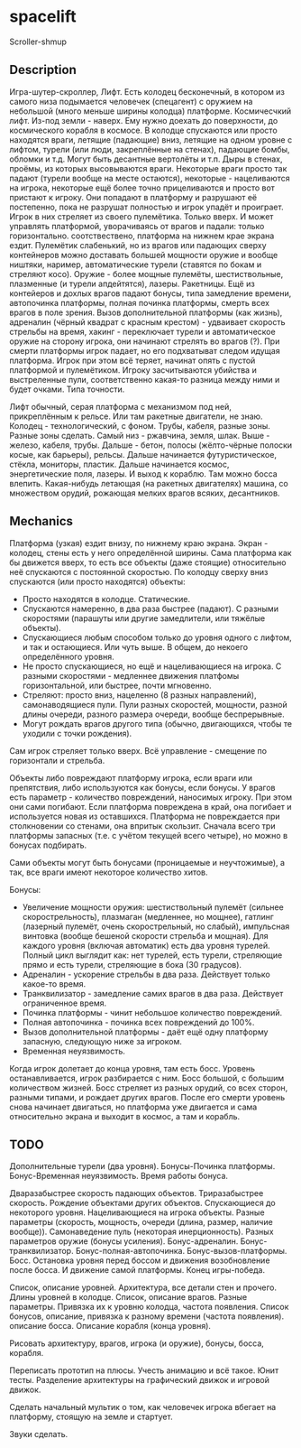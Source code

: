 spacelift
=========

Scroller-shmup

Description
-----------

Игра-шутер-скроллер, Лифт.
Есть колодец бесконечный, в котором из самого низа подымается человечек (спецагент) с оружием на небольшой (много меньше ширины колодца) платформе. Космичесчкий лифт. Из-под земли - наверх.
Ему нужно доехать до поверхности, до космического корабля в космосе.
В колодце спускаются или просто находятся враги, летящие (падающие) вниз, летящие на одном уровне с лифтом, турели (или люди, закреплённые на стенах), падающие бомбы, обломки и т.д.
Могут быть десантные вертолёты и т.п. Дыры в стенах, проёмы, из которых высовываются враги.
Некоторые враги просто так падают (турели вообще на месте остаются), некоторые - нацеливаются на игрока, некоторые ещё более точно прицеливаются и просто вот пристают к игроку.
Они попадают в платформу и разрушают её постепенно, пока не разрушат полностью и игрок упадёт и проиграет.
Игрок в них стреляет из своего пулемётика. Только вверх. И может управлять платформой, уворачиваясь от врагов и падали: только горизонтально. соотствествено, платформа на нижнем крае экрана ездит.
Пулемётик слабенький, но из врагов или падающих сверху контейнеров можно доставать большей мощности оружие и вообще ништяки, наример, автоматические турели (ставятся по бокам и стреляют косо). Оружие - более мощные пулемёты, шестиствольные, плазменные (и турели апдейтятся), лазеры. Ракетницы.
Ещё из контейеров и дохлых врагов падают бонусы, типа замедление времени, автопочинка платформы, полная починка платформы, смерть всех врагов в поле зрения. Вызов дополнительной платформы (как жизнь), адреналин (чёрный квадрат с красным крестом) - удваивает скорость стрельбы на время, хакинг - переключает турели и автоматическое оружие на сторону игрока, они начинают стрелять во врагов (?).
При смерти платформы игрок падает, но его подхватыват следом идущая платформа. Игрок при этом всё теряет, начинат опять с пустой платформой и пулемётиком.
Игроку засчитываются убийства и выстреленные пули, соответственно какая-то разница между ними и будет очками. Типа точности.

Лифт обычный, серая платформа с механизмом под ней, прикреплённым к рельсе. Или там ракетные двигатели, не знаю.
Колодец - технологический, с фоном. Трубы, кабеля, разные зоны.
Разные зоны сделать. Самый низ - ржавчина, земля, шлак. Выше - железо, кабеля, трубы. Дальше - бетон, полосы (жёлто-чёрные полоски косые, как барьеры), рельсы. Дальше начинается футуристическое, стёкла, мониторы, пластик. Дальше начинается космос, энергетические поля, лазеры. И выход к кораблю. Там можно босса влепить. Какая-нибудь летающая (на ракетных двигателях) машина, со множеством орудий, рожающая мелких врагов всяких, десантников.

Mechanics
---------

Платформа (узкая) ездит внизу, по нижнему краю экрана. Экран - колодец, стены есть у него определённой ширины.
Сама платформа как бы движется вверх, то есть все объекты (даже стоящие) относительно неё спускаются с постоянной скоростью.
По колодцу сверху вниз спускаются (или просто находятся) объекты:

* Просто находятся в колодце. Статические.
* Спускаются намеренно, в два раза быстрее (падают). С разными скоростями (парашуты или другие замедлители, или тяжёлые объекты).
* Спускающиеся любым способом только до уровня одного с лифтом, и так и остающиеся. Или чуть выше. В общем, до некоего определённого уровня.
* Не просто спускающиеся, но ещё и нацеливающиеся на игрока. С разными скоростями - медленнее движения платфомы горизонтальной, или быстрее, почти мгновенно.
* Стреляют: просто вниз, нацеленно (8 разных направлений), самонаводящиеся пули. Пули разных скоростей, мощности, разной длины очереди, разного размера очереди, вообще беспрерывные.
* Могут рождать врагов другого типа (обычно, двигающихся, чтобы те уходили с точки рождения).

Сам игрок стреляет только вверх.
Всё управление - смещение по горизонтали и стрельба.

Объекты либо повреждают платформу игрока, если враги или препятствия, либо используются как бонусы, если бонусы.
У врагов есть параметр - количество повреждений, наносимых игроку. При этом они сами погибают.
Если платформа повреждена в край, она погибает и используется новая из оставшихся. Платформа не повреждается при столкновении со стенами, она впритык скользит.
Сначала всего три платформы запасных (т.е. с учётом текущей всего четыре), но можно в бонусах подбирать.

Сами объекты могут быть бонусами (проницаемые и неучтожимые), а так, все враги имеют некоторое количество хитов.

Бонусы:

* Увеличение мощности оружия: шестиствольный пулемёт (сильнее скорострельность), плазмаган (медленнее, но мощнее), гатлинг (лазерный пулемёт, очень скорострельный, но слабый), импульсная винтовка (вообще бешеной скорости стрельба и мощная). Для каждого уровня (включая автоматик) есть два уровня турелей. Полный цикл выглядит как: нет турелей, есть турели, стреляющие прямо и есть турели, стреляющие в бока (30 градусов).
* Адреналин - ускорение стрельбы в два раза. Действует только какое-то время.
* Транквилизатор - замедление самих врагов в два раза. Действует ограниченное время.
* Починка платформы - чинит небольшое количество повреждений.
* Полная автопочинка - починка всех повреждений до 100%.
* Вызов дополнительной платформы - даёт ещё одну платформу запасную, следующую ниже за игроком.
* Временная неуязвимость.

Когда игрок долетает до конца уровня, там есть босс. Уровень останавливается, игрок разбирается с ним. Босс большой, с большим количеством жизней. Босс стреляет из разных орудий, со всех сторон, разными типами, и рождает других врагов. После его смерти уровень снова начинает двигаться, но платформа уже двигается и сама относительно экрана и выходит в космос, а там и корабль.

TODO
----

Дополнительные турели (два уровня).
Бонусы-Починка платформы.
Бонус-Временная неуязвимость. Время работы бонуса.

Дваразабыстрее скорость падающих объектов. Триразабыстрее скорость.
Рождение объектами других объектов.
Спускающиеся до некоторого уровня.
Нацеливающиеся на игрока объекты.
Разные параметры (скорость, мощность, очереди (длина, размер, наличие вообще)).
Самонаведение пуль (некоторая инерционность).
Разных параметров оружие (бонусы усиления).
Бонус-адреналин.
Бонус-транквилизатор.
Бонус-полная-автопочинка.
Бонус-вызов-платформы.
Босс. Остановка уровня перед боссом и движения возобновление после босса. И движение самой платформы.
Конец игры-победа.

Список, описание уровней. Архитектура, все детали стен и прочего. Длины уровней в колодце.
Список, описание врагов. Разные параметры. Привязка их к уровню колодца, частота появления.
Список бонусов, описание, привязка к разному времени (частота появления).
описание босса. Описание корабля (конца уровня).

Рисовать архитектуру, врагов, игрока (и оружие), бонусы, босса, корабля.

Переписать прототип на плюсы. Учесть анимацию и всё такое. Юнит тесты. Разделение архитектуры на графический движок и игровой движок.

Сделать начальный мультик о том, как человечек игрока вбегает на платформу, стоящую на земле и стартует.

Звуки сделать.

